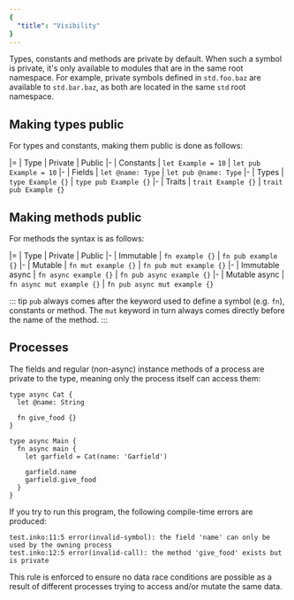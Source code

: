 ```yaml
---
{
  "title": "Visibility"
}
---
```


Types, constants and methods are private by default. When such a symbol is
private, it's only available to modules that are in the same root namespace.
For example, private symbols defined in `std.foo.baz` are available to
`std.bar.baz`, as both are located in the same `std` root namespace.

## Making types public

For types and constants, making them public is done as follows:

|=
| Type
| Private
| Public
|-
| Constants
| `let Example = 10`
| `let pub Example = 10`
|-
| Fields
| `let @name: Type`
| `let pub @name: Type`
|-
| Types
| `type Example {}`
| `type pub Example {}`
|-
| Traits
| `trait Example {}`
| `trait pub Example {}`

## Making methods public

For methods the syntax is as follows:

|=
| Type
| Private
| Public
|-
| Immutable
| `fn example {}`
| `fn pub example {}`
|-
| Mutable
| `fn mut example {}`
| `fn pub mut example {}`
|-
| Immutable async
| `fn async example {}`
| `fn pub async example {}`
|-
| Mutable async
| `fn async mut example {}`
| `fn pub async mut example {}`

::: tip
`pub` always comes after the keyword used to define a symbol (e.g. `fn`),
constants or method. The `mut` keyword in turn always comes directly before the
name of the method.
:::

## Processes

The fields and regular (non-async) instance methods of a process are private to
the type, meaning only the process itself can access them:

```inko
type async Cat {
  let @name: String

  fn give_food {}
}

type async Main {
  fn async main {
    let garfield = Cat(name: 'Garfield')

    garfield.name
    garfield.give_food
  }
}
```

If you try to run this program, the following compile-time errors are produced:

```
test.inko:11:5 error(invalid-symbol): the field 'name' can only be used by the owning process
test.inko:12:5 error(invalid-call): the method 'give_food' exists but is private
```

This rule is enforced to ensure no data race conditions are possible as a result
of different processes trying to access and/or mutate the same data.
